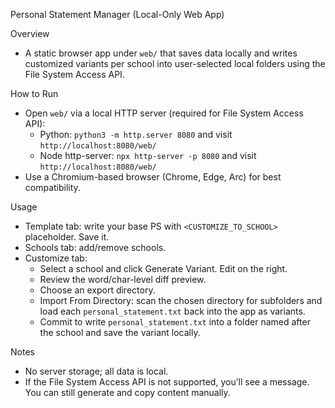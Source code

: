 Personal Statement Manager (Local-Only Web App)

Overview
- A static browser app under `web/` that saves data locally and writes customized variants per school into user-selected local folders using the File System Access API.

How to Run
- Open `web/` via a local HTTP server (required for File System Access API):
  - Python: `python3 -m http.server 8080` and visit `http://localhost:8080/web/`
  - Node http-server: `npx http-server -p 8080` and visit `http://localhost:8080/web/`
- Use a Chromium-based browser (Chrome, Edge, Arc) for best compatibility.

Usage
- Template tab: write your base PS with `<CUSTOMIZE_TO_SCHOOL>` placeholder. Save it.
- Schools tab: add/remove schools.
- Customize tab:
  - Select a school and click Generate Variant. Edit on the right.
  - Review the word/char-level diff preview.
  - Choose an export directory.
  - Import From Directory: scan the chosen directory for subfolders and load each `personal_statement.txt` back into the app as variants.
  - Commit to write `personal_statement.txt` into a folder named after the school and save the variant locally.

Notes
- No server storage; all data is local.
- If the File System Access API is not supported, you’ll see a message. You can still generate and copy content manually.
